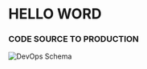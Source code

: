 # HELLO WORD

### CODE SOURCE TO PRODUCTION

![DevOps Schema](https://media.istockphoto.com/vectors/team-of-programmer-concept-with-devops-software-development-practices-vector-id1161702497?k=20&m=1161702497&s=612x612&w=0&h=9PHaA1KxeSbdiSmfwhE6KaXszyGoZpbitkjAKLZnwrM=)
